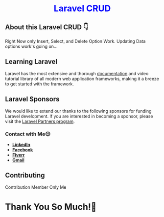 
<h1 align="center" style="color: blue;">Laravel CRUD</h1>

## About this Laravel CRUD 👇

<p>Right Now only Insert, Select, and Delete Option Work. Updating Data options work's going on...</p>

## Learning Laravel

Laravel has the most extensive and thorough [documentation](https://laravel.com/docs) and video tutorial library of all modern web application frameworks, making it a breeze to get started with the framework.


## Laravel Sponsors

We would like to extend our thanks to the following sponsors for funding Laravel development. If you are interested in becoming a sponsor, please visit the [Laravel Partners program](https://partners.laravel.com).

### Contact with Me😊

- **[LinkedIn](https://www.linkedin.com/in/its-engineer-sohag/)**
- **[Facebook](https://www.facebook.com/programmer.sohaghosen)**
- **[Fiverr](https://www.fiverr.com/sellers/engineer_sohag)**
- **[Gmail](connectwithsohag@gmail.com)**

## Contributing

Contribution Member Only Me

# Thank You So Much!🥰

